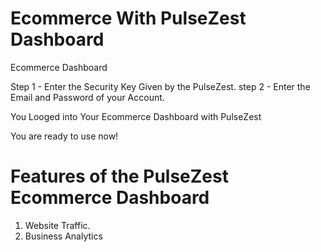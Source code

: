 # Ecommerce With PulseZest Dashboard

Ecommerce Dashboard

Step 1 - Enter the Security Key Given by the PulseZest.
step 2 - Enter the Email and Password of your Account.


You Looged into Your Ecommerce Dashboard with PulseZest

You are ready to use now!

# Features of the PulseZest Ecommerce Dashboard
1. Website Traffic.
2. Business Analytics
